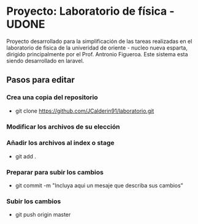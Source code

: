 # Proyecto: Laboratorio de física - UDONE
Proyecto desarrollado para la simplificación de las tareas realizadas en el laboratorio de fisica de la univeridad de oriente -  nucleo nueva esparta, dirigido principalmente por el Prof. Antronio Figueroa. Este sistema esta siendo desarrollado en laravel.

## Pasos para editar

### Crea una copia del repositorio	
- git clone https://github.com/JCalderin91/laboratorio.git
### Modificar los archivos de su elección
### Añadir los archivos al index o stage	
- git add .
### Preparar para subir los cambios
- git commit -m "Incluya aqui un mesaje que describa sus cambios"
### Subir los cambios
- git push origin master


